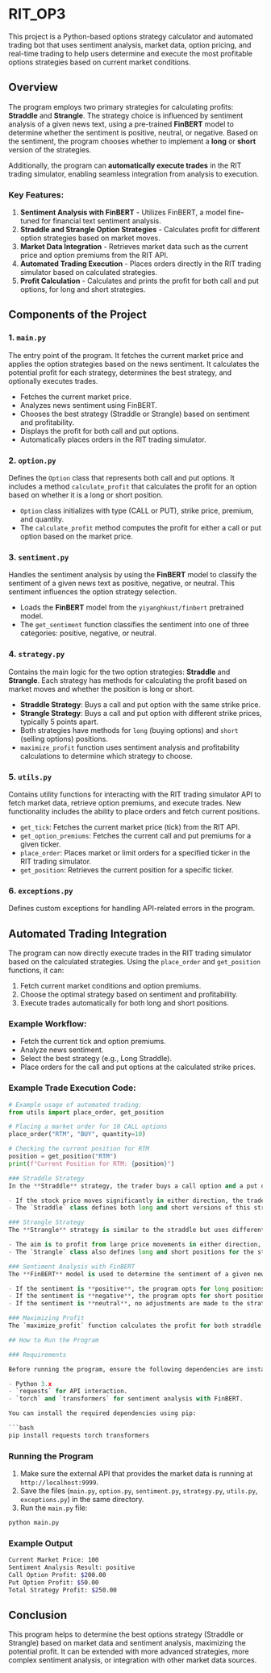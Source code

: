# RIT_OP3
This project is a Python-based options strategy calculator and automated trading bot that uses sentiment analysis, 
market data, option pricing, and real-time trading to help users determine and execute the most profitable options strategies 
based on current market conditions.

## Overview

The program employs two primary strategies for calculating profits: **Straddle** and **Strangle**. 
The strategy choice is influenced by sentiment analysis of a given news text, using a pre-trained **FinBERT** model 
to determine whether the sentiment is positive, neutral, or negative. Based on the sentiment, the program chooses 
whether to implement a **long** or **short** version of the strategies.

Additionally, the program can **automatically execute trades** in the RIT trading simulator, enabling seamless integration 
from analysis to execution.

### Key Features:
1. **Sentiment Analysis with FinBERT** - Utilizes FinBERT, a model fine-tuned for financial text sentiment analysis.
2. **Straddle and Strangle Option Strategies** - Calculates profit for different option strategies based on market moves.
3. **Market Data Integration** - Retrieves market data such as the current price and option premiums from the RIT API.
4. **Automated Trading Execution** - Places orders directly in the RIT trading simulator based on calculated strategies.
5. **Profit Calculation** - Calculates and prints the profit for both call and put options, for long and short strategies.

## Components of the Project

### 1. `main.py`

The entry point of the program. It fetches the current market price and applies the option strategies based on the news sentiment. It calculates the potential profit for each strategy, determines the best strategy, and optionally executes trades.

- Fetches the current market price.
- Analyzes news sentiment using FinBERT.
- Chooses the best strategy (Straddle or Strangle) based on sentiment and profitability.
- Displays the profit for both call and put options.
- Automatically places orders in the RIT trading simulator.

### 2. `option.py`

Defines the `Option` class that represents both call and put options. It includes a method `calculate_profit` that calculates the profit for an option based on whether it is a long or short position.

- `Option` class initializes with type (CALL or PUT), strike price, premium, and quantity.
- The `calculate_profit` method computes the profit for either a call or put option based on the market price.

### 3. `sentiment.py`

Handles the sentiment analysis by using the **FinBERT** model to classify the sentiment of a given news text as positive, negative, or neutral. This sentiment influences the option strategy selection.

- Loads the **FinBERT** model from the `yiyanghkust/finbert` pretrained model.
- The `get_sentiment` function classifies the sentiment into one of three categories: positive, negative, or neutral.

### 4. `strategy.py`

Contains the main logic for the two option strategies: **Straddle** and **Strangle**. Each strategy has methods for calculating the profit based on market moves and whether the position is long or short.

- **Straddle Strategy**: Buys a call and put option with the same strike price.
- **Strangle Strategy**: Buys a call and put option with different strike prices, typically 5 points apart.
- Both strategies have methods for `long` (buying options) and `short` (selling options) positions.
- `maximize_profit` function uses sentiment analysis and profitability calculations to determine which strategy to choose.

### 5. `utils.py`

Contains utility functions for interacting with the RIT trading simulator API to fetch market data, retrieve option premiums, and execute trades. New functionality includes the ability to place orders and fetch current positions.

- `get_tick`: Fetches the current market price (tick) from the RIT API.
- `get_option_premiums`: Fetches the current call and put premiums for a given ticker.
- `place_order`: Places market or limit orders for a specified ticker in the RIT trading simulator.
- `get_position`: Retrieves the current position for a specific ticker.

### 6. `exceptions.py`

Defines custom exceptions for handling API-related errors in the program.

## Automated Trading Integration

The program can now directly execute trades in the RIT trading simulator based on the calculated strategies. 
Using the `place_order` and `get_position` functions, it can:

1. Fetch current market conditions and option premiums.
2. Choose the optimal strategy based on sentiment and profitability.
3. Execute trades automatically for both long and short positions.

### Example Workflow:

- Fetch the current tick and option premiums.
- Analyze news sentiment.
- Select the best strategy (e.g., Long Straddle).
- Place orders for the call and put options at the calculated strike prices.

### Example Trade Execution Code:

```python
# Example usage of automated trading:
from utils import place_order, get_position

# Placing a market order for 10 CALL options
place_order("RTM", "BUY", quantity=10)

# Checking the current position for RTM
position = get_position("RTM")
print(f"Current Position for RTM: {position}")

### Straddle Strategy
In the **Straddle** strategy, the trader buys a call option and a put option with the same strike price and expiration date. The goal is to profit from large price movements, either up or down.

- If the stock price moves significantly in either direction, the trader profits from one of the options (either the call or the put).
- The `Straddle` class defines both long and short versions of this strategy. A long straddle profits when the stock price moves significantly in either direction. A short straddle profits when the price stays near the strike price.

### Strangle Strategy
The **Strangle** strategy is similar to the straddle but uses different strike prices for the call and put options. A typical strangle strategy might involve buying a call option with a strike price above the current stock price and a put option with a strike price below the current stock price.

- The aim is to profit from large price movements in either direction, but the options are cheaper than a straddle since they are out of the money.
- The `Strangle` class also defines long and short positions for the strategy.

### Sentiment Analysis with FinBERT
The **FinBERT** model is used to determine the sentiment of a given news text. The sentiment influences whether the strategy will be long or short.

- If the sentiment is **positive**, the program opts for long positions on the best strategy (either long straddle or long strangle).
- If the sentiment is **negative**, the program opts for short positions (either short straddle or short strangle).
- If the sentiment is **neutral**, no adjustments are made to the strategy.

### Maximizing Profit
The `maximize_profit` function calculates the profit for both straddle and strangle strategies and selects the best-performing one. It then applies the sentiment analysis results to determine whether to go long or short on the selected strategy.

## How to Run the Program

### Requirements

Before running the program, ensure the following dependencies are installed:

- Python 3.x
- `requests` for API interaction.
- `torch` and `transformers` for sentiment analysis with FinBERT.

You can install the required dependencies using pip:

```bash
pip install requests torch transformers
```

### Running the Program

1. Make sure the external API that provides the market data is running at `http://localhost:9999`.
2. Save the files (`main.py`, `option.py`, `sentiment.py`, `strategy.py`, `utils.py`, `exceptions.py`) in the same directory.
3. Run the `main.py` file:

```bash
python main.py
```

### Example Output

```bash
Current Market Price: 100
Sentiment Analysis Result: positive
Call Option Profit: $200.00
Put Option Profit: $50.00
Total Strategy Profit: $250.00
```

## Conclusion

This program helps to determine the best options strategy (Straddle or Strangle) based on market data and sentiment analysis, maximizing the potential profit. It can be extended with more advanced strategies, more complex sentiment analysis, or integration with other market data sources.

